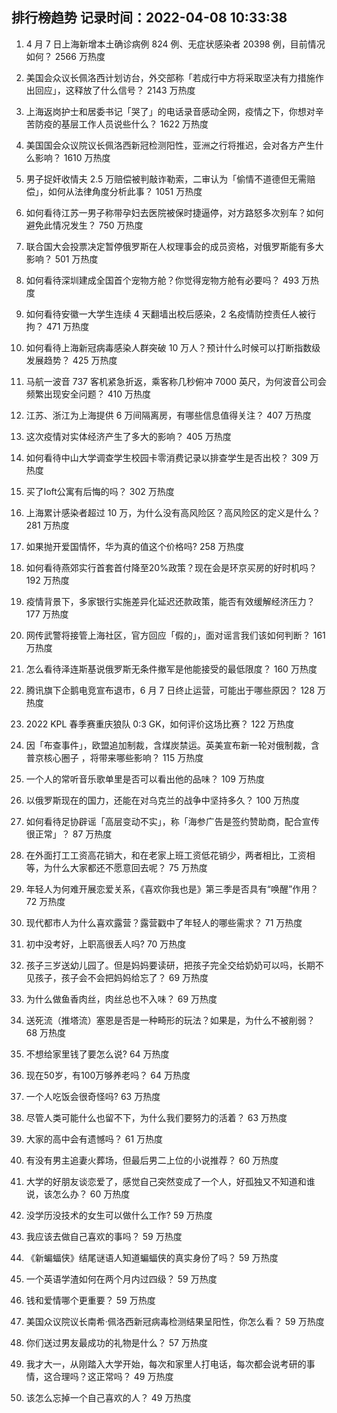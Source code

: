 
## 排行榜趋势 记录时间：2022-04-08 10:33:38
  
  1. 4 月 7 日上海新增本土确诊病例 824 例、无症状感染者 20398 例，目前情况如何？ 2566 万热度
    
  2. 美国会众议长佩洛西计划访台，外交部称「若成行中方将采取坚决有力措施作出回应」，这释放了什么信号？ 2143 万热度
    
  3. 上海返岗护士和居委书记「哭了」的电话录音感动全网，疫情之下，你想对辛苦防疫的基层工作人员说些什么？ 1622 万热度
    
  4. 美国国会众议院议长佩洛西新冠检测阳性，亚洲之行将推迟，会对各方产生什么影响？ 1610 万热度
    
  5. 男子捉奸收情夫 2.5 万赔偿被判敲诈勒索，二审认为「偷情不道德但无需赔偿」，如何从法律角度分析此事？ 1051 万热度
    
  6. 如何看待江苏一男子称带孕妇去医院被保时捷逼停，对方路怒多次别车？如何避免此情况发生？ 750 万热度
    
  7. 联合国大会投票决定暂停俄罗斯在人权理事会的成员资格，对俄罗斯能有多大影响？ 501 万热度
    
  8. 如何看待深圳建成全国首个宠物方舱？你觉得宠物方舱有必要吗？ 493 万热度
    
  9. 如何看待安徽一大学生连续 4 天翻墙出校后感染，2 名疫情防控责任人被行拘？ 471 万热度
    
  10. 如何看待上海新冠病毒感染人群突破 10 万人？预计什么时候可以打断指数级发展趋势？ 425 万热度
    
  11. 马航一波音 737 客机紧急折返，乘客称几秒俯冲 7000 英尺，为何波音公司会频繁出现安全问题？ 410 万热度
    
  12. 江苏、浙江为上海提供 6 万间隔离房，有哪些信息值得关注？ 407 万热度
    
  13. 这次疫情对实体经济产生了多大的影响？ 405 万热度
    
  14. 如何看待中山大学调查学生校园卡零消费记录以排查学生是否出校？ 309 万热度
    
  15. 买了loft公寓有后悔的吗？ 302 万热度
    
  16. 上海累计感染者超过 10 万，为什么没有高风险区？高风险区的定义是什么？ 281 万热度
    
  17. 如果抛开爱国情怀，华为真的值这个价格吗? 258 万热度
    
  18. 如何看待燕郊实行首套首付降至20%政策？现在会是环京买房的好时机吗？ 192 万热度
    
  19. 疫情背景下，多家银行实施差异化延迟还款政策，能否有效缓解经济压力？ 177 万热度
    
  20. 网传武警将接管上海社区，官方回应「假的」，面对谣言我们该如何判断？ 161 万热度
    
  21. 怎么看待泽连斯基说俄罗斯无条件撤军是他能接受的最低限度？ 160 万热度
    
  22. 腾讯旗下企鹅电竞宣布退市，6 月 7 日终止运营，可能出于哪些原因？ 128 万热度
    
  23. 2022 KPL 春季赛重庆狼队 0:3  GK，如何评价这场比赛？ 122 万热度
    
  24. 因「布查事件」，欧盟追加制裁，含煤炭禁运。英美宣布新一轮对俄制裁，含普京核心圈子 ，将带来哪些影响？ 115 万热度
    
  25. 一个人的常听音乐歌单里是否可以看出他的品味？ 109 万热度
    
  26. 以俄罗斯现在的国力，还能在对乌克兰的战争中坚持多久？ 100 万热度
    
  27. 如何看待足协辟谣「高层变动不实」，称「海参广告是签约赞助商，配合宣传很正常」？ 87 万热度
    
  28. 在外面打工工资高花销大，和在老家上班工资低花销少，两者相比，工资相等，为什么大家都还不愿意回去呢？ 75 万热度
    
  29. 年轻人为何难开展恋爱关系，《喜欢你我也是》第三季是否具有“唤醒”作用？ 72 万热度
    
  30. 现代都市人为什么喜欢露营？露营戳中了年轻人的哪些需求？ 71 万热度
    
  31. 初中没考好，上职高很丢人吗? 70 万热度
    
  32. 孩子三岁送幼儿园了。但是妈妈要读研，把孩子完全交给奶奶可以吗，长期不见孩子，孩子会不会把妈妈给忘了？ 69 万热度
    
  33. 为什么做鱼香肉丝，肉丝总也不入味？ 69 万热度
    
  34. 送死流（推塔流）塞恩是否是一种畸形的玩法？如果是，为什么不被削弱？ 68 万热度
    
  35. 不想给家里钱了要怎么说? 64 万热度
    
  36. 现在50岁，有100万够养老吗？ 64 万热度
    
  37. 一个人吃饭会很奇怪吗? 63 万热度
    
  38. 尽管人类可能什么也留不下，为什么我们要努力的活着？ 63 万热度
    
  39. 大家的高中会有遗憾吗？ 61 万热度
    
  40. 有没有男主追妻火葬场，但最后男二上位的小说推荐？ 60 万热度
    
  41. 大学的好朋友谈恋爱了，感觉自己突然变成了一个人，好孤独又不知道和谁说，该怎么办？ 60 万热度
    
  42. 没学历没技术的女生可以做什么工作? 59 万热度
    
  43. 我应该去做自己喜欢的事吗？ 59 万热度
    
  44. 《新蝙蝠侠》结尾谜语人知道蝙蝠侠的真实身份了吗？ 59 万热度
    
  45. 一个英语学渣如何在两个月内过四级？ 59 万热度
    
  46. 钱和爱情哪个更重要？ 59 万热度
    
  47. 美国众议院议长南希·佩洛西新冠病毒检测结果呈阳性，你怎么看？ 59 万热度
    
  48. 你们送过男友最成功的礼物是什么？ 57 万热度
    
  49. 我才大一，从刚踏入大学开始，每次和家里人打电话，每次都会说考研的事情，这合理吗？这正常吗？ 49 万热度
    
  50. 该怎么忘掉一个自己喜欢的人？ 49 万热度
    
